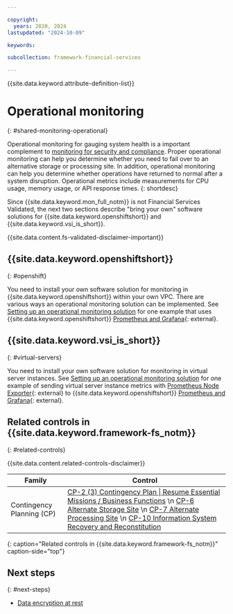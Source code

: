 ```yaml
---

copyright:
  years: 2020, 2024
lastupdated: "2024-10-09"

keywords: 

subcollection: framework-financial-services

---
```


{{site.data.keyword.attribute-definition-list}}



# Operational monitoring
{: #shared-monitoring-operational}

Operational monitoring for gauging system health is a important complement to [monitoring for security and compliance](/docs/framework-financial-services?topic=framework-financial-services-shared-monitoring-compliance). Proper operational monitoring can help you determine whether you need to fail over to an alternative storage or processing site. In addition, operational monitoring can help you determine whether operations have returned to normal after a system disruption. Operational metrics include measurements for CPU usage, memory usage, or API response times.
{: shortdesc}

Since {{site.data.keyword.mon_full_notm}} is not Financial Services Validated, the next two sections describe "bring your own" software solutions for {{site.data.keyword.openshiftshort}} and {{site.data.keyword.vsi_is_short}}.

{{site.data.content.fs-validated-disclaimer-important}}

## {{site.data.keyword.openshiftshort}}
{: #openshift}

You need to install your own software solution for monitoring in {{site.data.keyword.openshiftshort}} within your own VPC. There are various ways an operational monitoring solution can be implemented. See [Setting up an operational monitoring solution](/docs/framework-financial-services?topic=framework-financial-services-vpc-architecture-monitoring-operational-tutorial) for one example that uses {{site.data.keyword.openshiftshort}} [Prometheus and Grafana](https://docs.openshift.com/container-platform/4.5/monitoring/cluster_monitoring/about-cluster-monitoring.html){: external}.

## {{site.data.keyword.vsi_is_short}}
{: #virtual-servers}

You need to install your own software solution for monitoring in virtual server instances. See [Setting up an operational monitoring solution](/docs/framework-financial-services?topic=framework-financial-services-vpc-architecture-monitoring-operational-tutorial) for one example of sending virtual server instance metrics with [Prometheus Node Exporter](https://prometheus.io/docs/guides/node-exporter/){: external} to {{site.data.keyword.openshiftshort}} [Prometheus and Grafana](https://docs.openshift.com/container-platform/4.5/monitoring/cluster_monitoring/about-cluster-monitoring.html){: external}.

## Related controls in {{site.data.keyword.framework-fs_notm}} 
{: #related-controls}

{{site.data.content.related-controls-disclaimer}}

| Family              | Control                                           |
|---------------------|---------------------------------------------------|
| Contingency Planning (CP) | [CP-2 (3) Contingency Plan &#124; Resume Essential Missions / Business Functions](/docs/framework-financial-services-controls?topic=framework-financial-services-controls-cp-2.3) \n [CP-6 Alternate Storage Site](/docs/framework-financial-services-controls?topic=framework-financial-services-controls-cp-6) \n [CP-7	Alternate Processing Site](/docs/framework-financial-services-controls?topic=framework-financial-services-controls-cp-7) \n [CP-10 Information System Recovery and Reconstitution](/docs/framework-financial-services-controls?topic=framework-financial-services-controls-cp-10)  |
{: caption="Related controls in {{site.data.keyword.framework-fs_notm}}" caption-side="top"}

## Next steps
{: #next-steps}

* [Data encryption at rest](/docs/framework-financial-services?topic=framework-financial-services-shared-encryption-at-rest)

